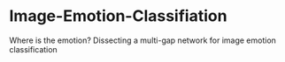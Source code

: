 # Image-Emotion-Classifiation
Where is the emotion? Dissecting  a multi-gap network for image emotion classification
